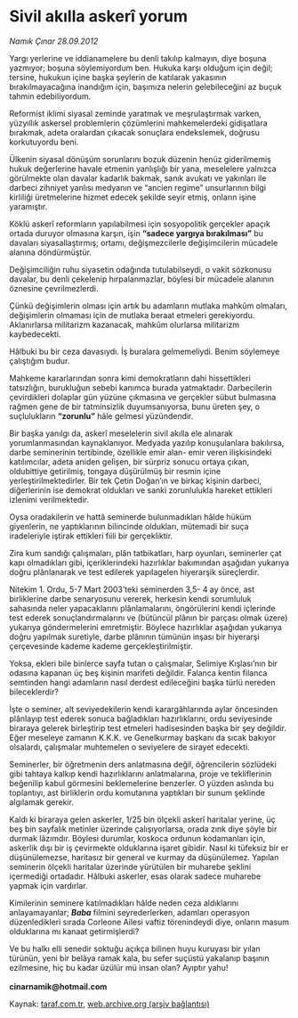 # Sivil akılla askerî yorum

*Namık Çınar 28.09.2012*

<div class="yazi"><p>Yargı yerlerine ve iddianamelere bu denli takılıp kalmayın, diye boşuna yazmıyor; boşuna söylemiyordum ben. Hukuka karşı olduğum için değil; tersine, hukukun içine başka şeylerin de katılarak yakasının bırakılmayacağına inandığım için, başımıza nelerin gelebileceğini az buçuk tahmin edebiliyordum.</p>
<p>Reformist iklimi siyasal zeminde yaratmak ve meşrulaştırmak varken, yüzyıllık askersel problemlerin çözümlerini mahkemelerdeki gidişatlara bırakmak, adeta oralardan çıkacak sonuçlara endekslemek, doğrusu korkutuyordu beni.</p>
<p>Ülkenin siyasal dönüşüm sorunlarını bozuk düzenin henüz giderilmemiş hukuk değerlerine havale etmenin yanlışlığı bir yana, meselelere yalnızca görülmekte olan davalar kadarlık bakmak, sanık avukatı ve yakınları ile darbeci zihniyet yanlısı medyanın ve “ancien regime” unsurlarının bilgi kirliliği üretmelerine hizmet edecek şekilde seyir etmiş, onların işine yaramıştır.</p>
<p>Köklü askerî reformların yapılabilmesi için sosyopolitik gerçekler apaçık ortada duruyor olmasına karşın, işin <b>“sadece yargıya bırakılması”</b> bu davaları siyasallaştırmış; ortamı, değişmezcilerle değişimcilerin mücadele alanına döndürmüştür.</p>
<p>Değişimciliğin ruhu siyasetin odağında tutulabilseydi, o vakit sözkonusu davalar, bu denli çekelenip hırpalanmazlar, böylesi bir mücadele alanının öznesine çevrilmezlerdi.</p>
<p>Çünkü değişimlerin olması için artık bu adamların mutlaka mahkûm olmaları, değişimlerin olmaması için de mutlaka beraat etmeleri gerekiyordu. Aklanırlarsa militarizm kazanacak, mahkûm olurlarsa militarizm kaybedecekti.</p>
<p>Hâlbuki bu bir ceza davasıydı. İş buralara gelmemeliydi. Benim söylemeye çalıştığım budur.</p>
<p>Mahkeme kararlarından sonra kimi demokratların dahi hissettikleri tatsızlığın, burukluğun sebebi kanımca burada yatmaktadır. Darbecilerin çevirdikleri dolaplar gün yüzüne çıkmasına ve gerçekler sübut bulmasına rağmen gene de bir tatminsizlik duyumsanıyorsa, bunu üreten şey, o suçlulukların <b>“zorunlu”</b> hâle gelmesi yüzündendir.</p>
<p>Bir başka yanılgı da, askerî meselelerin sivil akılla ele alınarak yorumlanmasından kaynaklanıyor. Medyada yazılıp konuşulanlara bakılırsa, darbe seminerinin tertibinde, özellikle emir alan- emir veren ilişkisindeki katılımcılar, adeta aniden gelişen, bir sürpriz sonucu ortaya çıkan, oldubittiye getirilmiş, tongaya düşürülmüş bir resmin içine yerleştirilmektedirler. Bir tek Çetin Doğan’ın ve birkaç kişinin darbeci, diğerlerinin ise demokrat oldukları ve sanki zorunlulukla hareket ettikleri izlenimi verilmektedir.</p>
<p>Oysa oradakilerin ve hattâ seminerde bulunmadıkları hâlde hüküm giyenlerin, ne yaptıklarının bilincinde oldukları, mütemadi bir suça iradeleriyle iştirak ettikleri fiili bir gerçekliktir.</p>
<p>Zira kum sandığı çalışmaları, plân tatbikatları, harp oyunları, seminerler çat kapı olmadıkları gibi, içeriklerindeki hazırlıklar bakımından aşağıdan yukarıya doğru plânlanarak ve test edilerek yapılagelen hiyerarşik süreçlerdir.</p>
<p>Nitekim 1. Ordu, 5-7 Mart 2003’teki seminerden 3,5- 4 ay önce, ast birliklerine darbe senaryosunu vererek, herkesin kendi sorumluluk sahasında neler yapacaklarını plânlamalarını, öngörülerini kendi içlerinde test ederek sonuçlandırmalarını ve (bütüncül plânın bir parçası olmak üzere) yukarıya göndermelerini emretmiştir. Böylece hazırlıklar aşağıdan yukarıya doğru yapılmak suretiyle, darbe plânının tümünün inşası bir hiyerarşi çerçevesinde kademe kademe gerçekleştirilmiştir.</p>
<p>Yoksa, ekleri bile binlerce sayfa tutan o çalışmalar, Selimiye Kışlası’nın bir odasına kapanan üç beş kişinin marifeti değildir. Falanca kentin filanca semtinden hangi adamların nasıl derdest edileceğini başka türlü nereden bileceklerdir?</p>
<p>İşte o seminer, alt seviyedekilerin kendi karargâhlarında aylar öncesinden plânlayıp test ederek sonuca bağladıkları hazırlıklarını, ordu seviyesinde biraraya gelerek birleştirip test etmeleri hadisesinden başka bir şey değildir. Eğer meseleye zamanın K.K.K. ve Genelkurmay başkanı da sıcak bakıyor olsalardı, çalışmalar muhtemelen o seviyelere de sirayet edecekti.</p>
<p>Seminerler, bir öğretmenin ders anlatmasına değil, öğrencilerin sözlüdeki gibi tahtaya kalkıp kendi hazırlıklarını anlatmalarına, proje ve tekliflerinin beğenilip kabul görmesini beklemelerine benzerler. O yüzden aslında bu toplantıyı, ast birliklerin ordu komutanına yaptıkları bir sunum şeklinde algılamak gerekir.</p>
<p>Kaldı ki biraraya gelen askerler, 1/25 bin ölçekli askerî haritalar yerine, üç beş bin sayfalık metinler üzerinde çalışıyorlarsa, orada zınk diye şöyle bir durmak lâzımdır. Böylesi durumlar, koskoca ordunun kodamanları için, askerlik dışı bir iş çevirmekte olduklarına işaret gibidir. Nasıl ki tüfeksiz bir er düşünülemezse, haritasız bir general ve kurmay da düşünülemez. Yapılan seminerin ölçekli haritalar üzerinde yürütülen bir muharebe şeklini içermediği ortadadır. Hâlbuki askerler, esas olarak sadece muharebe yapmak için vardırlar.</p>
<p>Kimilerinin seminere katılmadıkları hâlde neden ceza aldıklarını anlayamayanlar; <b><i>Baba</i></b> filmini seyrederlerken, adamları operasyon düzenledikleri sırada Corleone Ailesi vaftiz törenindeydi diye, onların masum olduklarına mı kanaat getirmişlerdi?</p>
<p>Ve bu halkı elli senedir soktuğu açıkça bilinen huyu kuruyası bir yılan türünün, yeni bir belâya ramak kala, bu sefer suçüstü yakalanıp başının ezilmesine, hiç bu kadar üzülür mü insan olan? Ayıptır yahu!<br/><br/><b>cinarnamik@hotmail.com</b></p>
</div>

Kaynak: [taraf.com.tr](http://www.taraf.com.tr/namik-cinar/makale-sivil-akilla-askeri-yorum.htm), [web.archive.org (arşiv bağlantısı)](http://web.archive.org/web/20130623153156/http://www.taraf.com.tr/namik-cinar/makale-sivil-akilla-askeri-yorum.htm)
